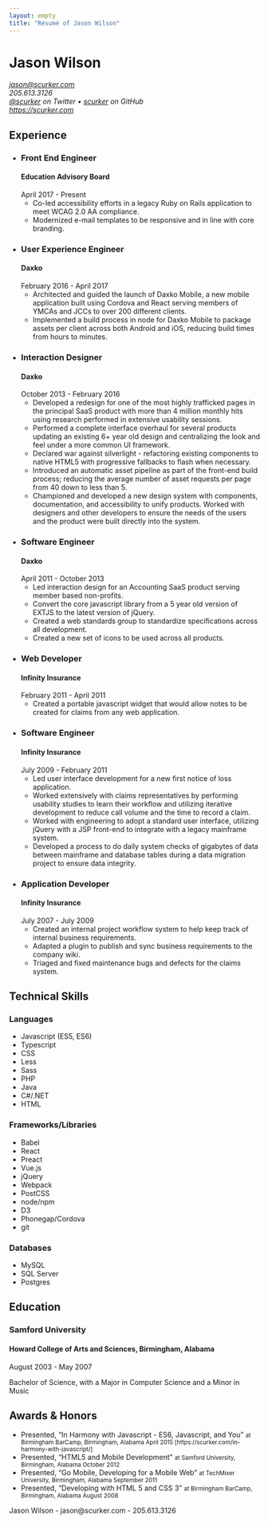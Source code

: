 ```yaml
---
layout: empty
title: "Résumé of Jason Wilson"
---
```

<div class="hresume">
  <h1 class="fn">Jason Wilson</h1>
  <address class="vcard contact">
    <div><a class="email" href="mailto:jason@scurker.com">jason@scurker.com</a></div>
    <div class="tel">205.613.3126</div>
    <div><a class="url" href="https://twitter.com/scurker">@scurker</a> on Twitter • <a class="url" href="https://github.com/scurker">scurker</a> on GitHub</div>
    <div><a class="url" href="https://scurker.com">https://scurker.com</a></div>
  </address>
  <section>
    <h2>Experience</h2>
    <ul>
      <li class="experience">
        <h3>Front End Engineer</h3>
        <h4>Education Advisory Board</h4>
        <date>April 2017 - Present</date>
        <ul>
          <li>Co-led accessibility efforts in a legacy Ruby on Rails application to meet WCAG 2.0 AA compliance.</li>
          <li>Modernized e-mail templates to be responsive and in line with core branding.</li>
        </ul>
      </li>
      <li class="experience">
        <h3>User Experience Engineer</h3>
        <h4>Daxko</h4>
        <date>February 2016 - April 2017</date>
        <ul>
          <li>Architected and guided the launch of Daxko Mobile, a new mobile application built using Cordova and React serving members of YMCAs and JCCs to over 200 different clients.</li>
          <li>Implemented a build process in node for Daxko Mobile to package assets per client across both Android and iOS, reducing build times from hours to minutes.</li>
        </ul>
      </li>
      <li class="experience">
        <h3>Interaction Designer</h3>
        <h4>Daxko</h4>
        <date>October 2013 - February 2016</date>
        <ul>
          <li>Developed a redesign for one of the most highly trafficked pages in the principal SaaS product with more than 4 million monthly hits using research performed in extensive usability sessions.</li>
          <li>Performed a complete interface overhaul for several products updating an existing 6+ year old design and centralizing the look and feel under a more common UI framework.</li>
          <li>Declared war against silverlight - refactoring existing components to native HTML5 with progressive fallbacks to flash when necessary.</li>
          <li>Introduced an automatic asset pipeline as part of the front-end build process; reducing the average number of asset requests per page from 40 down to less than 5.</li>
          <li>Championed and developed a new design system with components, documentation, and accessibility to unify products. Worked with designers and other developers to ensure the needs of the users and the product were built directly into the system.</li>
        </ul>
      </li>
      <li class="experience">
        <h3>Software Engineer</h3>
        <h4>Daxko</h4>
        <date>April 2011 - October 2013</date>
        <ul>
          <li>Led interaction design for an Accounting SaaS product serving member based non-profits.</li>
          <li>Convert the core javascript library from a 5 year old version of EXTJS to the latest version of jQuery.</li>
          <li>Created a web standards group to standardize specifications across all development.</li>
          <li>Created a new set of icons to be used across all products.</li>
        </ul>
      </li>
      <li class="experience">
        <h3>Web Developer</h3>
        <h4>Infinity Insurance</h4>
        <date>February 2011 - April 2011</date>
        <ul>
          <li>Created a portable javascript widget that would allow notes to be created for claims from any web application.</li>
        </ul>
      </li>
      <li class="experience">
        <h3>Software Engineer</h3>
        <h4>Infinity Insurance</h4>
        <date>July 2009 - February 2011</date>
        <ul>
          <li>Led user interface development for a new first notice of loss application.</li>
          <li>Worked extensively with claims representatives by performing usability studies to learn their workflow and utilizing iterative development to reduce call volume and the time to record a claim.</li>
          <li>Worked with engineering to adopt a standard user interface, utilizing jQuery with a JSP front-end to integrate with a legacy mainframe system.</li>
          <li>Developed a process to do daily system checks of gigabytes of data between mainframe and database tables during a data migration project to ensure data integrity.</li>
        </ul>
      </li>
      <li class="experience">
        <h3>Application Developer</h3>
        <h4>Infinity Insurance</h4>
        <date>July 2007 - July 2009</date>
        <ul>
          <li>Created an internal project workflow system to help keep track of internal business requirements.</li>
          <li>Adapted a plugin to publish and sync business requirements to the company wiki.</li>
          <li>Triaged and fixed maintenance bugs and defects for the claims system.</li>
        </ul>
      </li>
      <!-- / hidden, because it's so old! /
      <li class="experience">
        <h3>Java Programming Intern</h3>
        <h4>Infinity Insurance</h4>
        <date>May 2006 - August 2006</date>
        <ul>
          <li>Developed Java portlets for the company intranet.</li>
        </ul>
      </li>
      -->
    </ul>
  </section>
  <section class="skills">
    <h2>Technical Skills</h2>
    <h3>Languages</h3>
    <ul>
      <li>Javascript (ES5, ES6)</li>
      <li>Typescript</li>
      <li>CSS</li>
      <li>Less</li>
      <li>Sass</li>
      <li>PHP</li>
      <li>Java</li>
      <li>C#/.NET</li>
      <li>HTML</li>
    </ul>
    <h3>Frameworks/Libraries</h3>
    <ul>
      <li>Babel</li>
      <li>React</li>
      <li>Preact</li>
      <li>Vue.js</li>
      <li>jQuery</li>
      <li>Webpack</li>
      <li>PostCSS</li>
      <li>node/npm</li>
      <li>D3</li>
      <li>Phonegap/Cordova</li>
      <li>git</li>
    </ul>
    <h3>Databases</h3>
    <ul>
      <li>MySQL</li>
      <li>SQL Server</li>
      <li>Postgres</li>
    </ul>
  </section>
  <section class="education">
    <h2>Education</h2>
    <h3>Samford University</h3>
    <h4>Howard College of Arts and Sciences, Birmingham, Alabama</h4>
    <date>August 2003 - May 2007</date>
    <p>Bachelor of Science, with a Major in Computer Science and a Minor in Music</p>
    <!-- / not sure if needed /
      <p>Samford University Deans List - Fall 2004, Spring 2007</p>
    -->
  </section>
  <section class="awards">
    <h2>Awards &amp; Honors</h2>
    <ul>
      <li class="vevent">
        Presented, “In Harmony with Javascript - ES6, Javascript, and You”
        <small>at Birmingham BarCamp, Birmingham, Alabama April 2015 [https://scurker.com/in-harmony-with-javascript/]</small>
      </li>
      <li class="vevent">
        Presented, “HTML5 and Mobile Development”
        <small>at Samford University, Birmingham, Alabama October 2012</small>
      </li>
      <li class="vevent">
        Presented, “Go Mobile, Developing for a Mobile Web”
        <small>at TechMixer University, Birmingham, Alabama September 2011</small>
      </li>
      <li class="vevent">
        Presented, “Developing with HTML 5 and CSS 3”
        <small>at Birmingham BarCamp, Birmingham, Alabama August 2008</small>
      </li>
    </ul>
  </section>
  <footer>
    Jason Wilson - jason@scurker.com - 205.613.3126
  </footer>
  <link rel="stylesheet" href="resume.css"/>
</div>
